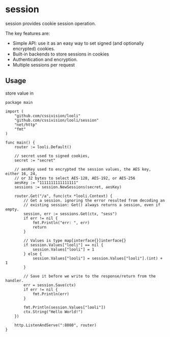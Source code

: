 # session

session provides cookie session operation.

The key features are: 
* Simple API: use it as an easy way to set signed (and optionally encrypted) cookies.
* Built-in backends to store sessions in cookies
* Authentication and encryption.
* Multiple sessions per request

## Usage

store value in 

```
package main

import (
	"github.com/cssivision/looli"
	"github.com/cssivision/looli/session"
	"net/http"
	"fmt"
)

func main() {
	router := looli.Default()

	// secret used to signed cookies, 
	secret := "secret"

	// aesKey used to encrypted the session values, the AES key, either 16, 24, 
	// or 32 bytes to select AES-128, AES-192, or AES-256
	aesKey := "1111111111111111"
	sessions := session.NewSessions(secret, aesKey)

	router.Get("/a", func(ctx *looli.Context) {
		// Get a session. ignoring the error resulted from decoding an
        // existing session: Get() always returns a session, even if empty.
		session, err := sessions.Get(ctx, "sess")
		if err != nil {
			fmt.Println("err: ", err)
			return
		}

		// Values is type map[interface{}]interface{}
		if session.Values["looli"] == nil {
			session.Values["looli"] = 1
		} else {
			session.Values["looli"] = session.Values["looli"].(int) + 1
		}

		// Save it before we write to the response/return from the handler.
		err = session.Save(ctx)
		if err != nil {
			fmt.Println(err)
		}

		fmt.Println(session.Values["looli"])
		ctx.String("Hello World!")
	})

	http.ListenAndServe(":8080", router)
}
```